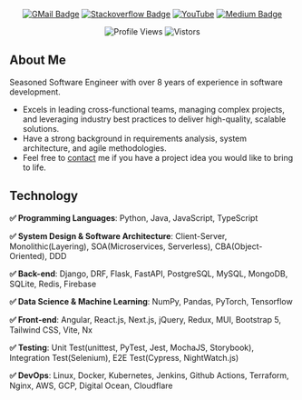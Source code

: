 <div id="badges" align="center">

[![GMail Badge](https://img.shields.io/badge/Gmail-D14836?style=for-the-badge&logo=gmail&logoColor=white)](mailto:temunel.p@gmail.com)
[![Stackoverflow Badge](https://img.shields.io/badge/stack%20overflow-FE7A16?logo=stack-overflow&logoColor=white&style=for-the-badge)](https://stackoverflow.com/users/23219369/skaihugger)
[![YouTube](https://img.shields.io/badge/YouTube-%23FF0000.svg?style=for-the-badge&logo=YouTube&logoColor=white)](https://stackoverflow.com/users/23219369/skaihugger)
[![Medium Badge](https://img.shields.io/badge/Medium-100000?style=for-the-badge&logo=medium&logoColor=white)](https://medium.com/@temunel)

</div>

<div id="profile-views" align="center">

![Profile Views](https://komarev.com/ghpvc/?username=temunel&style=flat-square&color=blue)
![Vistors](https://visitor-badge.laobi.icu/badge?page_id=temunel.temunel)

</div>

## About Me
Seasoned Software Engineer with over 8 years of experience in software development. 
- Excels in leading cross-functional teams, managing complex projects, and leveraging industry best practices to deliver high-quality, scalable solutions. 
- Have a strong background in requirements analysis, system architecture, and agile methodologies.
- Feel free to [contact](mailto:temunel.p@gmail.com) me if you have a project idea you would like to bring to life.

## Technology
**✅ Programming Languages**: Python, Java, JavaScript, TypeScript

**✅ System Design & Software Architecture**: Client-Server, Monolithic(Layering), SOA(Microservices, Serverless), CBA(Object-Oriented), DDD

**✅ Back-end**: Django, DRF, Flask, FastAPI, PostgreSQL, MySQL, MongoDB, SQLite, Redis, Firebase

**✅ Data Science & Machine Learning**:  NumPy, Pandas, PyTorch, Tensorflow

**✅ Front-end**: Angular, React.js, Next.js, jQuery, Redux, MUI, Bootstrap 5, Tailwind CSS, Vite, Nx

**✅ Testing**: Unit Test(unittest, PyTest, Jest, MochaJS, Storybook), Integration Test(Selenium), E2E Test(Cypress, NightWatch.js)

**✅ DevOps**:  Linux, Docker, Kubernetes, Jenkins, Github Actions, Terraform, Nginx, AWS, GCP, Digital Ocean, Cloudflare